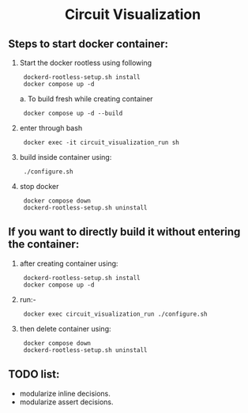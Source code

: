 <h1 align="center">
Circuit Visualization
</h1>

Steps to start docker container:
--------------------------------
1. Start the docker rootless using following 

        dockerd-rootless-setup.sh install
        docker compose up -d

    a. To build fresh while creating container

        docker compose up -d --build

2. enter through bash

        docker exec -it circuit_visualization_run sh

3. build inside container using:

        ./configure.sh

4. stop docker

        docker compose down
        dockerd-rootless-setup.sh uninstall


If you want to directly build it without entering the container:
----------------------------------------------------------------

1. after creating container using:

        dockerd-rootless-setup.sh install
        docker compose up -d

2. run:-

        docker exec circuit_visualization_run ./configure.sh

3. then delete container using:

        docker compose down
        dockerd-rootless-setup.sh uninstall


TODO list:
----------
- modularize inline decisions.
- modularize assert decisions.
